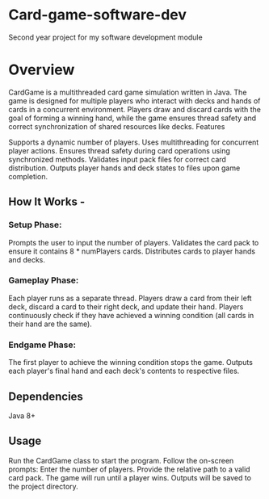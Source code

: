 # Card-game-software-dev
Second year project for my software development module


# Overview

CardGame is a multithreaded card game simulation written in Java. The game is designed for multiple players who interact with decks and hands of cards in a concurrent environment. Players draw and discard cards with the goal of forming a winning hand, while the game ensures thread safety and correct synchronization of shared resources like decks.
Features

Supports a dynamic number of players.
Uses multithreading for concurrent player actions.
Ensures thread safety during card operations using synchronized methods.
Validates input pack files for correct card distribution.
Outputs player hands and deck states to files upon game completion.


## How It Works -

### Setup Phase:
Prompts the user to input the number of players.
Validates the card pack to ensure it contains 8 * numPlayers cards.
Distributes cards to player hands and decks.

### Gameplay Phase:
Each player runs as a separate thread.
Players draw a card from their left deck, discard a card to their right deck, and update their hand.
Players continuously check if they have achieved a winning condition (all cards in their hand are the same).

### Endgame Phase:
The first player to achieve the winning condition stops the game.
Outputs each player's final hand and each deck's contents to respective files.


## Dependencies
Java 8+


## Usage

Run the CardGame class to start the program.
Follow the on-screen prompts:
Enter the number of players.
Provide the relative path to a valid card pack.
The game will run until a player wins. Outputs will be saved to the project directory.